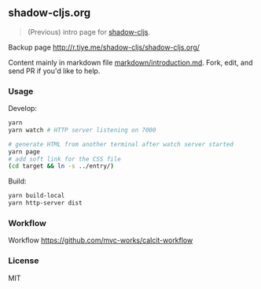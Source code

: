 
shadow-cljs.org
----

> (Previous) intro page for [shadow-cljs](github.com/thheller/shadow-cljs).

Backup page http://r.tiye.me/shadow-cljs/shadow-cljs.org/

Content mainly in markdown file [markdown/introduction.md](markdown/introduction.md). Fork, edit, and send PR if you'd like to help.

### Usage

Develop:

```bash
yarn
yarn watch # HTTP server listening on 7000

# generate HTML from another terminal after watch server started
yarn page
# add soft link for the CSS file
(cd target && ln -s ../entry/)
```

Build:

```bash
yarn build-local
yarn http-server dist
```

### Workflow

Workflow https://github.com/mvc-works/calcit-workflow

### License

MIT
